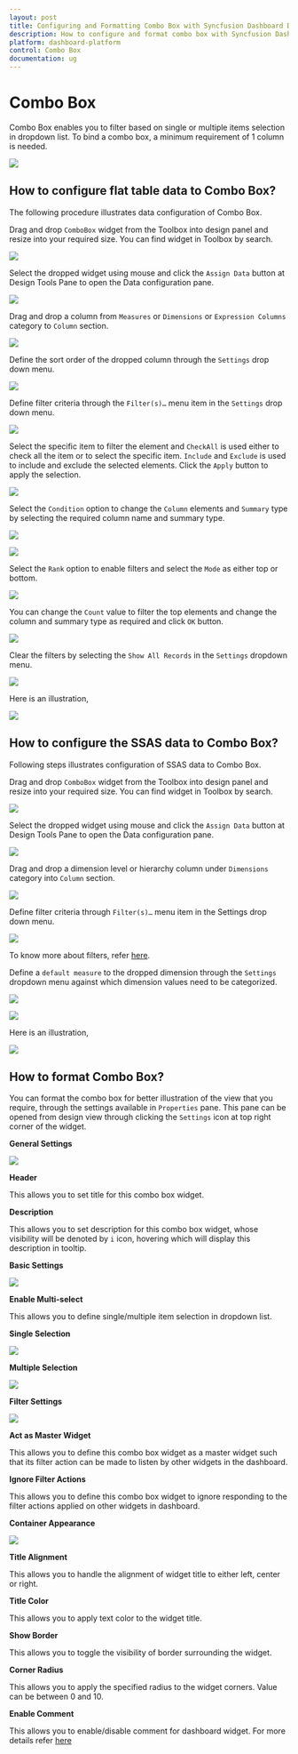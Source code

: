 ```yaml
---
layout: post
title: Configuring and Formatting Combo Box with Syncfusion Dashboard Designer
description: How to configure and format combo box with Syncfusion Dashboard Designer
platform: dashboard-platform
control: Combo Box
documentation: ug
---
```


# Combo Box

Combo Box enables you to filter based on single or multiple items selection in dropdown list. To bind a combo box, a minimum requirement of 1 column is needed. 

![](images/combobox_img1.png)

## How to configure flat table data to Combo Box?

The following procedure illustrates data configuration of Combo Box.

Drag and drop `ComboBox` widget from the Toolbox into design panel and resize into your required size. You can find widget in Toolbox by search. 

![](images/combobox_img2.png)

Select the dropped widget using mouse and click the `Assign Data` button at Design Tools Pane to open the Data configuration pane.

![](images/combobox_img3.png)

Drag and drop a column from `Measures` or `Dimensions` or `Expression Columns` category to `Column` section.

![](images/combobox_img4.png)

Define the sort order of the dropped column through the `Settings` drop down menu.

![](images/combobox_img5.png)

Define filter criteria through the `Filter(s)…` menu item in the `Settings` drop down menu.

![](images/combobox_img6.png)

Select the specific item to filter the element and `CheckAll` is used either to check all the item or to select the specific item. `Include` and `Exclude` is used to include and exclude the selected elements. Click the `Apply` button to apply the selection.

![](images/combobox_img7.png)

Select the `Condition` option to change the `Column` elements and `Summary` type by selecting the required column name and summary type.

![](images/combobox_img8.png)

![](images/combobox_img9.png)

Select the `Rank` option to enable filters and select the `Mode` as either top or bottom.

![](images/combobox_img10.png)

You can change the `Count` value to filter the top elements and change the column and summary type as required and click `OK` button.

![](images/combobox_img11.png)

Clear the filters by selecting the `Show All Records` in the `Settings` dropdown menu.

![](images/combobox_img12.png)

Here is an illustration,

![](images/combobox_img13.png)

## How to configure the SSAS data to Combo Box?

Following steps illustrates configuration of SSAS data to Combo Box.

Drag and drop `ComboBox` widget from the Toolbox into design panel and resize into your required size. You can find widget in Toolbox by search.

![](images/combobox_img2.png)
 
Select the dropped widget using mouse and click the `Assign Data` button at Design Tools Pane to open the Data configuration pane.

![](images/combobox_img3.png)
 
Drag and drop a dimension level or hierarchy column under `Dimensions` category into `Column` section.

![](images/combobox_img23.png)
 
Define filter criteria through `Filter(s)…` menu item in the Settings drop down menu.

![](images/combobox_img20.png)

To know more about filters, refer [here](/dashboard-platform/dashboard-designer/compose-dashboard/configuring-widget-filters). 

Define a `default measure` to the dropped dimension through the `Settings` dropdown menu against which dimension values need to be categorized.

![](images/combobox_img21.png)

![](images/defaultmeasure.png) 
 
Here is an illustration,
 
![](images/combobox_img22.png)

## How to format Combo Box?

You can format the combo box for better illustration of the view that you require, through the settings available in `Properties` pane. This pane can be opened from design view through clicking the `Settings` icon at top right corner of the widget.

**General Settings**

![](images/combobox_img14.png)

**Header**

This allows you to set title for this combo box widget.

**Description**

This allows you to set description for this combo box widget, whose visibility will be denoted by `i` icon, hovering which will display this description in tooltip.

**Basic Settings**

![](images/combobox_img15.png)

**Enable Multi-select**

This allows you to define single/multiple item selection in dropdown list.

**Single Selection**

![](images/combobox_img16.png)

**Multiple Selection**

![](images/combobox_img17.png)

**Filter Settings**

![](images/combobox_img18.png)

**Act as Master Widget**

This allows you to define this combo box widget as a master widget such that its filter action can be made to listen by other widgets in the dashboard.

**Ignore Filter Actions**

This allows you to define this combo box widget to ignore responding to the filter actions applied on other widgets in dashboard.

**Container Appearance**

![](images/combobox_img19.png)

**Title Alignment**

This allows you to handle the alignment of widget title to either left, center or right.

**Title Color**

This allows you to apply text color to the widget title.

**Show Border**

This allows you to toggle the visibility of border surrounding the widget.

**Corner Radius**

This allows you to apply the specified radius to the widget corners. Value can be between 0 and 10.

**Enable Comment**

This allows you to enable/disable comment for dashboard widget. For more details refer [here](/dashboard-platform/dashboard-designer/compose-dashboard/commenting-dashboard-and-widget)


